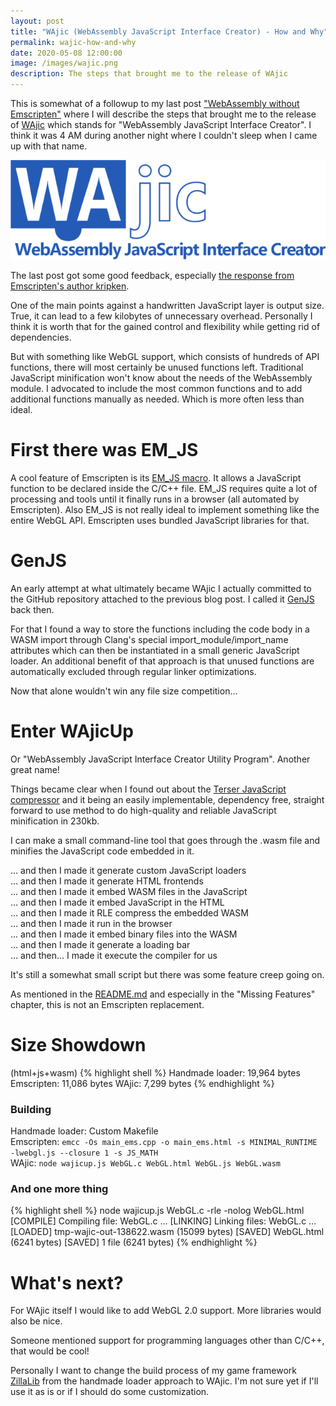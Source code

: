 ```yaml
---
layout: post
title: "WAjic (WebAssembly JavaScript Interface Creator) - How and Why"
permalink: wajic-how-and-why
date: 2020-05-08 12:00:00
image: /images/wajic.png
description: The steps that brought me to the release of WAjic
---
```


This is somewhat of a followup to my last post ["WebAssembly without Emscripten"](/webassembly-without-emscripten)
where I will describe the steps that brought me to the release of [WAjic](https://wajic.github.io/) which stands
for "WebAssembly JavaScript Interface Creator". I think it was 4 AM during another night where I couldn't sleep
when I came up with that name.

<img src="/images/wajic.png" alt="WAjic - WebAssembly JavaScript Interface Creator">

The last post got some good feedback, especially [the response from Emscripten's author kripken](https://gist.github.com/kripken/cbffda150b4e1583bdad832d070944da).

One of the main points against a handwritten JavaScript layer is output size. True, it can lead to a few kilobytes of unnecessary overhead.
Personally I think it is worth that for the gained control and flexibility while getting rid of dependencies.

But with something like WebGL support, which consists of hundreds of API functions, there will most certainly be unused
functions left. Traditional JavaScript minification won't know about the needs of the WebAssembly module.
I advocated to include the most common functions and to add additional functions manually as needed.
Which is more often less than ideal.

# First there was EM_JS
A cool feature of Emscripten is its [EM_JS macro](https://emscripten.org/docs/porting/connecting_cpp_and_javascript/Interacting-with-code.html#interacting-with-code-call-javascript-from-native).
It allows a JavaScript function to be declared inside the C/C++ file. EM_JS requires quite a lot of processing and tools
until it finally runs in a browser (all automated by Emscripten). Also EM_JS is not really ideal to implement something
like the entire WebGL API. Emscripten uses bundled JavaScript libraries for that.

# GenJS
An early attempt at what ultimately became WAjic I actually committed to the GitHub repository attached to the
previous blog post. I called it [GenJS](https://github.com/schellingb/ClangWasm/blob/master/GenJS/main.c) back then.

For that I found a way to store the functions including the code body in a WASM import through Clang's special
import_module/import_name attributes which can then be instantiated in a small generic JavaScript loader.
An additional benefit of that approach is that unused functions are automatically excluded through regular
linker optimizations.

Now that alone wouldn't win any file size competition...

# Enter WAjicUp
Or "WebAssembly JavaScript Interface Creator Utility Program". Another great name!

Things became clear when I found out about the [Terser JavaScript compressor](https://github.com/terser/terser)
and it being an easily implementable, dependency free, straight forward to use method to do high-quality and
reliable JavaScript minification in 230kb.

I can make a small command-line tool that goes through the .wasm file and minifies the JavaScript code embedded in it.

... and then I made it generate custom JavaScript loaders  
... and then I made it generate HTML frontends  
... and then I made it embed WASM files in the JavaScript  
... and then I made it embed JavaScript in the HTML  
... and then I made it RLE compress the embedded WASM  
... and then I made it run in the browser  
... and then I made it embed binary files into the WASM  
... and then I made it generate a loading bar  
... and then... I made it execute the compiler for us

It's still a somewhat small script but there was some feature creep going on.

As mentioned in the [README.md](https://github.com/schellingb/wajic) and especially in the
"Missing Features" chapter, this is not an Emscripten replacement.

# Size Showdown
(html+js+wasm)
{% highlight shell %}
Handmade loader: 19,964 bytes
Emscripten:      11,086 bytes
WAjic:            7,299 bytes
{% endhighlight %}

### Building
Handmade loader: Custom Makefile  
Emscripten:      `emcc -Os main_ems.cpp -o main_ems.html -s MINIMAL_RUNTIME -lwebgl.js --closure 1 -s JS_MATH`  
WAjic:           `node wajicup.js WebGL.c WebGL.html WebGL.js WebGL.wasm`

### And one more thing
{% highlight shell %}
node wajicup.js WebGL.c -rle -nolog WebGL.html
  [COMPILE] Compiling file: WebGL.c ...
  [LINKING] Linking files: WebGL.c ...
  [LOADED] tmp-wajic-out-138622.wasm (15099 bytes)
  [SAVED] WebGL.html (6241 bytes)
  [SAVED] 1 file (6241 bytes)
{% endhighlight %}

# What's next?
For WAjic itself I would like to add WebGL 2.0 support. More libraries would also be nice.

Someone mentioned support for programming languages other than C/C++, that would be cool!

Personally I want to change the build process of my game framework [ZillaLib](https://zillalib.github.io/)
from the handmade loader approach to WAjic. I'm not sure yet if I'll use it as is or if I should do some
customization.
